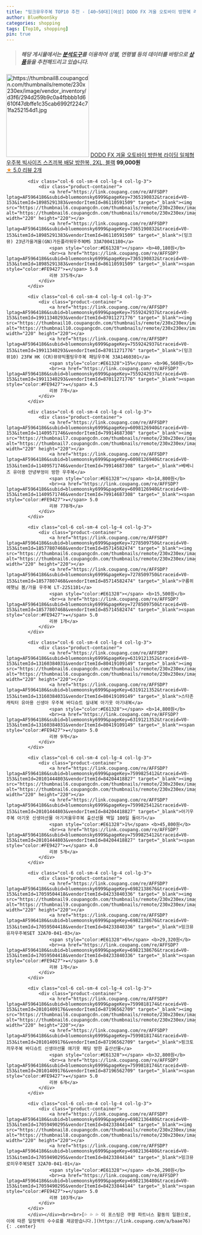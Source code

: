 ```yaml
---
title: "밍크뮤우주복 TOP10 추천 - [40~50대][여성] DODO FX 겨울 오토바이 방한복 라이딩 일체형 우주복 빅사이즈 스즈끼복 배달 방한복, 2XL, 블랙"
author: BlueMoonSky
categories: shopping
tags: [Top10, shopping]
pin: true
---
```


> ##### 해당 게시물에서는 [**분석도구**](https://itemscout.io/)를 이용하여 **성별**, **연령별** 등의 데이터를 바탕으로 [**상품**](https://link.coupang.com/a/baae76)들을 추천해드리고 있습니다.
<div class="container"><div class="row">
            <div class="col-6 col-sm-4 col-lg-4 col-lg-3">
                <div class="product-container">
                    <a href="https://link.coupang.com/re/AFFSDP?lptag=AF5964186&subid=bluemoonsky6999&pageKey=6868842611&traceid=V0-153&itemId=16424956835&vendorItemId=83615796269" target="_blank"><img src="https://thumbnail8.coupangcdn.com/thumbnails/remote/230x230ex/image/vendor_inventory/d3f6/294d259b9c0a4fbbbb1d6610f47dbffe1c35cab6992f224c71fa252154d1.jpg" alt="https://thumbnail8.coupangcdn.com/thumbnails/remote/230x230ex/image/vendor_inventory/d3f6/294d259b9c0a4fbbbb1d6610f47dbffe1c35cab6992f224c71fa252154d1.jpg" width="220" height="220"></a>
                    <a href="https://link.coupang.com/re/AFFSDP?lptag=AF5964186&subid=bluemoonsky6999&pageKey=6868842611&traceid=V0-153&itemId=16424956835&vendorItemId=83615796269" target="_blank">DODO FX 겨울 오토바이 방한복 라이딩 일체형 우주복 빅사이즈 스즈끼복 배달 방한복, 2XL, 블랙</a>
                    <span style="color:#E61328"></span> <b>99,000원</b>
                    <br><a href="https://link.coupang.com/re/AFFSDP?lptag=AF5964186&subid=bluemoonsky6999&pageKey=6868842611&traceid=V0-153&itemId=16424956835&vendorItemId=83615796269" target="_blank"><span style="color:#FE9427">★</span> 5.0
                    리뷰 2개</a>
                </div>
            </div>
            
            <div class="col-6 col-sm-4 col-lg-4 col-lg-3">
                <div class="product-container">
                    <a href="https://link.coupang.com/re/AFFSDP?lptag=AF5964186&subid=bluemoonsky6999&pageKey=7365190832&traceid=V0-153&itemId=18985291383&vendorItemId=86110591509" target="_blank"><img src="https://thumbnail6.coupangcdn.com/thumbnails/remote/230x230ex/image/vendor_inventory/c85f/07e1564ea0fc49c6a4f5be611b090d3afc7d3ba5e4848161c885de1d9fed.jpg" alt="https://thumbnail6.coupangcdn.com/thumbnails/remote/230x230ex/image/vendor_inventory/c85f/07e1564ea0fc49c6a4f5be611b090d3afc7d3ba5e4848161c885de1d9fed.jpg" width="220" height="220"></a>
                    <a href="https://link.coupang.com/re/AFFSDP?lptag=AF5964186&subid=bluemoonsky6999&pageKey=7365190832&traceid=V0-153&itemId=18985291383&vendorItemId=86110591509" target="_blank">(밍크뮤) 23년가을겨울(GN)가든플라워우주복MS 33A70041180</a>
                    <span style="color:#E61328"></span> <b>40,180원</b>
                    <br><a href="https://link.coupang.com/re/AFFSDP?lptag=AF5964186&subid=bluemoonsky6999&pageKey=7365190832&traceid=V0-153&itemId=18985291383&vendorItemId=86110591509" target="_blank"><span style="color:#FE9427">★</span> 5.0
                    리뷰 375개</a>
                </div>
            </div>
            
            <div class="col-6 col-sm-4 col-lg-4 col-lg-3">
                <div class="product-container">
                    <a href="https://link.coupang.com/re/AFFSDP?lptag=AF5964186&subid=bluemoonsky6999&pageKey=7559242937&traceid=V0-153&itemId=19911340293&vendorItemId=87011271776" target="_blank"><img src="https://thumbnail10.coupangcdn.com/thumbnails/remote/230x230ex/image/vendor_inventory/8700/b41024e3d50f85a37bfcdb54d99b9613d01d63c80cde45bcc56f5ee40e6c.jpg" alt="https://thumbnail10.coupangcdn.com/thumbnails/remote/230x230ex/image/vendor_inventory/8700/b41024e3d50f85a37bfcdb54d99b9613d01d63c80cde45bcc56f5ee40e6c.jpg" width="220" height="220"></a>
                    <a href="https://link.coupang.com/re/AFFSDP?lptag=AF5964186&subid=bluemoonsky6999&pageKey=7559242937&traceid=V0-153&itemId=19911340293&vendorItemId=87011271776" target="_blank">(밍크뮤10) 23FW HK (CR)뮤뮤빅퀼팅우주복 패딩우주복 33A1460301</a>
                    <span style="color:#E61328">15%</span> <b>96,560원</b>
                    <br><a href="https://link.coupang.com/re/AFFSDP?lptag=AF5964186&subid=bluemoonsky6999&pageKey=7559242937&traceid=V0-153&itemId=19911340293&vendorItemId=87011271776" target="_blank"><span style="color:#FE9427">★</span> 4.5
                    리뷰 7개</a>
                </div>
            </div>
            
            <div class="col-6 col-sm-4 col-lg-4 col-lg-3">
                <div class="product-container">
                    <a href="https://link.coupang.com/re/AFFSDP?lptag=AF5964186&subid=bluemoonsky6999&pageKey=6098126940&traceid=V0-153&itemId=11409571746&vendorItemId=79914687308" target="_blank"><img src="https://thumbnail7.coupangcdn.com/thumbnails/remote/230x230ex/image/vendor_inventory/ce80/77f28352422e82eef305710619a7041b3a44c48f2306e56a867b4875eb89.jpeg" alt="https://thumbnail7.coupangcdn.com/thumbnails/remote/230x230ex/image/vendor_inventory/ce80/77f28352422e82eef305710619a7041b3a44c48f2306e56a867b4875eb89.jpeg" width="220" height="220"></a>
                    <a href="https://link.coupang.com/re/AFFSDP?lptag=AF5964186&subid=bluemoonsky6999&pageKey=6098126940&traceid=V0-153&itemId=11409571746&vendorItemId=79914687308" target="_blank">베베니즈 유아용 안녕부엉이 방한 우주복</a>
                    <span style="color:#E61328"></span> <b>14,800원</b>
                    <br><a href="https://link.coupang.com/re/AFFSDP?lptag=AF5964186&subid=bluemoonsky6999&pageKey=6098126940&traceid=V0-153&itemId=11409571746&vendorItemId=79914687308" target="_blank"><span style="color:#FE9427">★</span> 5.0
                    리뷰 770개</a>
                </div>
            </div>
            
            <div class="col-6 col-sm-4 col-lg-4 col-lg-3">
                <div class="product-container">
                    <a href="https://link.coupang.com/re/AFFSDP?lptag=AF5964186&subid=bluemoonsky6999&pageKey=7278509750&traceid=V0-153&itemId=18577807468&vendorItemId=85714582474" target="_blank"><img src="https://thumbnail6.coupangcdn.com/thumbnails/remote/230x230ex/image/vendor_inventory/ef9c/05bca9c2aa7fd7ffd7a4ed7960384a56f36f741832fcb50a6e66ad958d9c.jpg" alt="https://thumbnail6.coupangcdn.com/thumbnails/remote/230x230ex/image/vendor_inventory/ef9c/05bca9c2aa7fd7ffd7a4ed7960384a56f36f741832fcb50a6e66ad958d9c.jpg" width="220" height="220"></a>
                    <a href="https://link.coupang.com/re/AFFSDP?lptag=AF5964186&subid=bluemoonsky6999&pageKey=7278509750&traceid=V0-153&itemId=18577807468&vendorItemId=85714582474" target="_blank">구름위에햇님 봄/가을 우주복 LT-2251101</a>
                    <span style="color:#E61328"></span> <b>15,500원</b>
                    <br><a href="https://link.coupang.com/re/AFFSDP?lptag=AF5964186&subid=bluemoonsky6999&pageKey=7278509750&traceid=V0-153&itemId=18577807468&vendorItemId=85714582474" target="_blank"><span style="color:#FE9427">★</span> 5.0
                    리뷰 1개</a>
                </div>
            </div>
            
            <div class="col-6 col-sm-4 col-lg-4 col-lg-3">
                <div class="product-container">
                    <a href="https://link.coupang.com/re/AFFSDP?lptag=AF5964186&subid=bluemoonsky6999&pageKey=6319121352&traceid=V0-153&itemId=13160384031&vendorItemId=80419109149" target="_blank"><img src="https://thumbnail6.coupangcdn.com/thumbnails/remote/230x230ex/image/vendor_inventory/0ccd/a748270aab5d9cb9a051e7384dcfe7aa6c6482562070b915ea968cfce19a.jpg" alt="https://thumbnail6.coupangcdn.com/thumbnails/remote/230x230ex/image/vendor_inventory/0ccd/a748270aab5d9cb9a051e7384dcfe7aa6c6482562070b915ea968cfce19a.jpg" width="220" height="220"></a>
                    <a href="https://link.coupang.com/re/AFFSDP?lptag=AF5964186&subid=bluemoonsky6999&pageKey=6319121352&traceid=V0-153&itemId=13160384031&vendorItemId=80419109149" target="_blank">스타존 캐릭터 유아용 신생아 우주복 바디슈트 실내복 아기옷 아기내복</a>
                    <span style="color:#E61328"></span> <b>14,800원</b>
                    <br><a href="https://link.coupang.com/re/AFFSDP?lptag=AF5964186&subid=bluemoonsky6999&pageKey=6319121352&traceid=V0-153&itemId=13160384031&vendorItemId=80419109149" target="_blank"><span style="color:#FE9427">★</span> 5.0
                    리뷰 9개</a>
                </div>
            </div>
            
            <div class="col-6 col-sm-4 col-lg-4 col-lg-3">
                <div class="product-container">
                    <a href="https://link.coupang.com/re/AFFSDP?lptag=AF5964186&subid=bluemoonsky6999&pageKey=7599825412&traceid=V0-153&itemId=20101444803&vendorItemId=84204418827" target="_blank"><img src="https://thumbnail6.coupangcdn.com/thumbnails/remote/230x230ex/image/vendor_inventory/beac/a4c448d0cca4beec4c0292f5f2e6f7471c0b7586a0af6d3e79b740254790.jpg" alt="https://thumbnail6.coupangcdn.com/thumbnails/remote/230x230ex/image/vendor_inventory/beac/a4c448d0cca4beec4c0292f5f2e6f7471c0b7586a0af6d3e79b740254790.jpg" width="220" height="220"></a>
                    <a href="https://link.coupang.com/re/AFFSDP?lptag=AF5964186&subid=bluemoonsky6999&pageKey=7599825412&traceid=V0-153&itemId=20101444803&vendorItemId=84204418827" target="_blank">아기우주복 아기옷 신생아선물 아기겨울우주복 출산선물 백일 100일 돌아기</a>
                    <span style="color:#E61328">1%</span> <b>45,800원</b>
                    <br><a href="https://link.coupang.com/re/AFFSDP?lptag=AF5964186&subid=bluemoonsky6999&pageKey=7599825412&traceid=V0-153&itemId=20101444803&vendorItemId=84204418827" target="_blank"><span style="color:#FE9427">★</span> 4.0
                    리뷰 5개</a>
                </div>
            </div>
            
            <div class="col-6 col-sm-4 col-lg-4 col-lg-3">
                <div class="product-container">
                    <a href="https://link.coupang.com/re/AFFSDP?lptag=AF5964186&subid=bluemoonsky6999&pageKey=6982138676&traceid=V0-153&itemId=17059504418&vendorItemId=84233840336" target="_blank"><img src="https://thumbnail9.coupangcdn.com/thumbnails/remote/230x230ex/image/vendor_inventory/5bce/9da964e2b7f7a0eaf0885e2129bc9af2a96cf42d2500def4f592b5af9419.jpg" alt="https://thumbnail9.coupangcdn.com/thumbnails/remote/230x230ex/image/vendor_inventory/5bce/9da964e2b7f7a0eaf0885e2129bc9af2a96cf42d2500def4f592b5af9419.jpg" width="220" height="220"></a>
                    <a href="https://link.coupang.com/re/AFFSDP?lptag=AF5964186&subid=bluemoonsky6999&pageKey=6982138676&traceid=V0-153&itemId=17059504418&vendorItemId=84233840336" target="_blank">밍크뮤 유자우주복SET 32A70-041-03</a>
                    <span style="color:#E61328">6%</span> <b>29,320원</b>
                    <br><a href="https://link.coupang.com/re/AFFSDP?lptag=AF5964186&subid=bluemoonsky6999&pageKey=6982138676&traceid=V0-153&itemId=17059504418&vendorItemId=84233840336" target="_blank"><span style="color:#FE9427">★</span> 5.0
                    리뷰 1개</a>
                </div>
            </div>
            
            <div class="col-6 col-sm-4 col-lg-4 col-lg-3">
                <div class="product-container">
                    <a href="https://link.coupang.com/re/AFFSDP?lptag=AF5964186&subid=bluemoonsky6999&pageKey=7599818174&traceid=V0-153&itemId=20101409176&vendorItemId=87196562709" target="_blank"><img src="https://thumbnail6.coupangcdn.com/thumbnails/remote/230x230ex/image/vendor_inventory/e2a6/4984fefe0447f57e6862424993f4eb187ed87064e8e8e6dffac23f57d4e8.jpg" alt="https://thumbnail6.coupangcdn.com/thumbnails/remote/230x230ex/image/vendor_inventory/e2a6/4984fefe0447f57e6862424993f4eb187ed87064e8e8e6dffac23f57d4e8.jpg" width="220" height="220"></a>
                    <a href="https://link.coupang.com/re/AFFSDP?lptag=AF5964186&subid=bluemoonsky6999&pageKey=7599818174&traceid=V0-153&itemId=20101409176&vendorItemId=87196562709" target="_blank">핑크토끼우주복 바디슈트 신생아선물 애기옷 패딩 방한 출산선물</a>
                    <span style="color:#E61328"></span> <b>32,800원</b>
                    <br><a href="https://link.coupang.com/re/AFFSDP?lptag=AF5964186&subid=bluemoonsky6999&pageKey=7599818174&traceid=V0-153&itemId=20101409176&vendorItemId=87196562709" target="_blank"><span style="color:#FE9427">★</span> 5.0
                    리뷰 6개</a>
                </div>
            </div>
            
            <div class="col-6 col-sm-4 col-lg-4 col-lg-3">
                <div class="product-container">
                    <a href="https://link.coupang.com/re/AFFSDP?lptag=AF5964186&subid=bluemoonsky6999&pageKey=6982136480&traceid=V0-153&itemId=17059490295&vendorItemId=84233844144" target="_blank"><img src="https://thumbnail8.coupangcdn.com/thumbnails/remote/230x230ex/image/vendor_inventory/74a0/32c518e39e76eedfdce8ca571b75ff0ea79e22decfcae254f31cbc75dd95.jpg" alt="https://thumbnail8.coupangcdn.com/thumbnails/remote/230x230ex/image/vendor_inventory/74a0/32c518e39e76eedfdce8ca571b75ff0ea79e22decfcae254f31cbc75dd95.jpg" width="220" height="220"></a>
                    <a href="https://link.coupang.com/re/AFFSDP?lptag=AF5964186&subid=bluemoonsky6999&pageKey=6982136480&traceid=V0-153&itemId=17059490295&vendorItemId=84233844144" target="_blank">밍크뮤 로미우주복SET 32A70-041-01</a>
                    <span style="color:#E61328"></span> <b>36,290원</b>
                    <br><a href="https://link.coupang.com/re/AFFSDP?lptag=AF5964186&subid=bluemoonsky6999&pageKey=6982136480&traceid=V0-153&itemId=17059490295&vendorItemId=84233844144" target="_blank"><span style="color:#FE9427">★</span> 5.0
                    리뷰 103개</a>
                </div>
            </div>
            </div></div><br><br>[💦 💦 💦 이 포스팅은 쿠팡 파트너스 활동의 일환으로, 이에 따른 일정액의 수수료를 제공받습니다.](https://link.coupang.com/a/baae76){: .center}